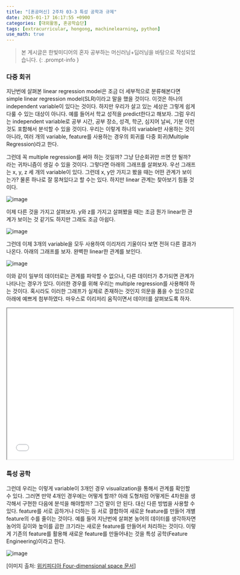 ```yaml
---
title: "[혼공머신] 2주차 03-3 특성 공학과 규제"
date: 2025-01-17 16:17:55 +0900
categories: [대외활동, 혼공학습단]
tags: [extracurricular, hongong, machinelearning, python]
use_math: true
---
```

> 본 게시글은 한빛미디어의 혼자 공부하는 머신러닝+딥러닝을 바탕으로 작성되었습니다.
{: .prompt-info }

### 다중 회귀
지난번에 살펴본 linear regression model은 조금 더 세부적으로 분류해본다면 simple linear regression model(SLR)이라고 말을 했을 것이다. 이것은 하나의 independent variable이 있다는 것이다. 하지만 우리가 살고 있는 세상은 그렇게 쉽게 다룰 수 있는 대상이 아니다. 예를 들어서 학교 성적을 predict한다고 해보자. 그럼 우리는 independent variable로 공부 시간, 공부 장소, 성격, 학군, 심지어 날씨, 기분 이런 것도 포함해서 분석할 수 있을 것이다. 우리는 이렇게 하나의 variable만 사용하는 것이 아니라, 여러 개의 variable, feature를 사용하는 경우의 회귀를 다중 회귀(Multiple Regression)라고 한다.

그런데 꼭 multiple regression를 써야 하는 것일까? 그냥 단순회귀만 쓰면 안 될까? 라는 귀차니즘이 생길 수 있을 것이다. 그렇다면 아래의 그래프를 살펴보자. 우선 그래프는 x, y, z 세 개의 variable이 있다. 그런데 x, y만 가지고 봤을 때는 어떤 관계가 보이는가? 물론 하나로 잘 뭉쳐있다고 할 수는 있다. 하지만 linear 관계는 찾아보기 힘들 것이다.

![image](https://www.dropbox.com/scl/fi/emel4jkcttrgvfqsnhxe6/2501170003-1.jpg?rlkey=q664zck53dqzl3fwgkdn8n0ju&st=i5ojvxny&raw=1)

이제 다른 것을 가지고 살펴보자. y와 z를 가지고 살펴봤을 때는 조금 뭔가 linear한 관계가 보이는 것 같기도 하지만 그래도 조금 아쉽다.

![image](https://www.dropbox.com/scl/fi/kwf74gp9cbqbzuhsnpyn9/2501170003-2.jpg?rlkey=mk310kw7ogpspd2piu9o9i8lo&st=gls0ay80&raw=1)

그런데 이제 3개의 variable을 모두 사용하여 이리저리 기울이다 보면 전혀 다른 결과가 나온다. 아래의 그래프를 보자. 완벽한 linear한 관계를 보인다.

![image](https://www.dropbox.com/scl/fi/f2iphoyqu7lknwmitfrm1/2501170003-3.jpg?rlkey=jsh7cknpbbm8a44nynqc54iir&st=vt3egb4w&raw=1)

이와 같이 일부의 데이터로는 관계를 파악할 수 없으나, 다른 데이터가 추가되면 관계가 나타나는 경우가 있다. 이러한 경우를 위해 우리는 multiple regression를 사용해야 하는 것이다. 혹시라도 이러한 그래프가 실제로 존재하는 것인지 의문을 품을 수 있으므로 아래에 예쁘게 첨부하였다. 마우스로 이리저리 움직이면서 데이터를 살펴보도록 하자.

<div style="text-align: center;">
  <iframe src="/assets/html/2501170003-1.html" width="600" height="400"></iframe>
</div>

### 특성 공학

그런데 우리는 이렇게 variable이 3개인 경우 visualization을 통해서 관계를 확인할 수 있다. 그러면 만약 4개인 경우에는 어떻게 할까? 아래 도형처럼 어떻게든 4차원을 생각해서 구현한 다음에 분석을 해야할까? 그건 말이 안 된다. 대신 다른 방법을 사용할 수 있다. feature를 서로 곱하거나 더하는 등 서로 결합하여 새로운 feature를 만들어 개별 feature의 수를 줄이는 것이다. 예를 들어 지난번에 살펴본 농어의 데이터를 생각하자면 농어의 길이와 높이를 곱한 크기라는 새로운 feature를 만들어서 처리하는 것이다. 이렇게 기존의 feature를 활용해 새로운 feature를 만들어내는 것을 특성 공학(Feature Engineering)이라고 한다.

![image](https://upload.wikimedia.org/wikipedia/commons/5/55/8-cell-simple.gif)

[이미지 출처: [위키피디아 Four-dimensional space 문서](https://en.wikipedia.org/wiki/Four-dimensional_space)]


